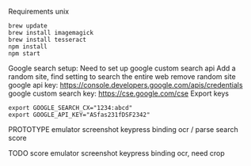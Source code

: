 Requirements
unix

````
brew update
brew install imagemagick
brew install tesseract
npm install
npm start
````

Google search setup:
Need to set up google custom search api
Add a random site,
find setting to search the entire web
remove random site
google api key: https://console.developers.google.com/apis/credentials
google custom search key: https://cse.google.com/cse
Export keys
````
export GOOGLE_SEARCH_CX="1234:abcd"
export GOOGLE_API_KEY="ASfas231fDSF2342"
````

PROTOTYPE
emulator
screenshot keypress binding
ocr / parse
search
score

TODO
score
emulator
screenshot keypress binding
ocr, need crop
